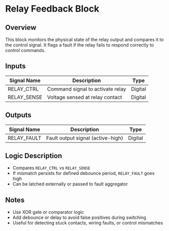 # Relay Feedback Block

## Overview
This block monitors the physical state of the relay output and compares it to the control signal. It flags a fault if the relay fails to respond correctly to control commands.

## Inputs
| Signal Name     | Description                          | Type    |
|----------------|--------------------------------------|---------|
| RELAY_CTRL      | Command signal to activate relay     | Digital |
| RELAY_SENSE     | Voltage sensed at relay contact      | Digital |

## Outputs
| Signal Name     | Description                          | Type    |
|----------------|--------------------------------------|---------|
| RELAY_FAULT     | Fault output signal (active-high)     | Digital |

## Logic Description
- Compares `RELAY_CTRL` vs `RELAY_SENSE`
- If mismatch persists for defined debounce period, `RELAY_FAULT` goes high
- Can be latched externally or passed to fault aggregator

## Notes
- Use XOR gate or comparator logic
- Add debounce or delay to avoid false positives during switching
- Useful for detecting stuck contacts, wiring faults, or control mismatches
